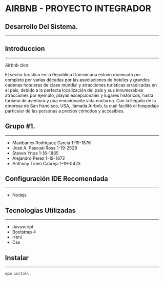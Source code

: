 # **AIRBNB - PROYECTO INTEGRADOR**
## **Desarrollo Del Sistema.**
___

## **Introduccion**
___
Airbnb clon.

El sector turístico en la República Dominicana estuvo dominado por completo por varias décadas por las asociaciones de hoteles y grandes cadenas hoteleras de clase mundial y atracciones turísticas erradicadas en el país, debido a la perfecta localización del país y sus innumerables atracciones por ejemplo, playas excepcionales y lugares históricos, hasta turismo de aventura y una emocionante vida nocturna. Con la llegada de la empresa de San francisco, USA, llamada Airbnb, la cual facilitó el hospedaje particular de las personas a precios cómodos y accesibles.

## **Grupo #1.**
___

* Maxibanex Rodriguez Garcia 1-19-1876
* José A. Pascual Rosa 1-19-2529
* Steven Ynoa 1-16-1865
* Alejandro Perez 1-19-1872
* Anthony Tineo Cabreja 1-19-0423

## **Configuración IDE Recomendada**
___

* Nodejs

## **Tecnologías Utilizadas**
___
* Javascript
* Bootstrap 4
* Html
* Css

## **Instalar**
___
~~~
npm install
~~~

